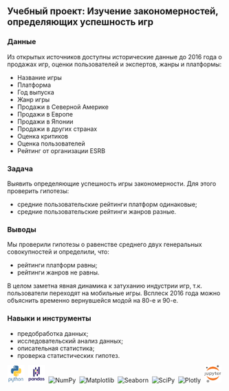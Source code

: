 ## Учебный проект: Изучение закономерностей, определяющих успешность игр

### Данные
Из открытых источников доступны исторические данные до 2016 года о продажах игр, оценки пользователей и экспертов, жанры и платформы:

- Название игры
- Платформа
- Год выпуска
- Жанр игры
- Продажи в Северной Америке
- Продажи в Европе
- Продажи в Японии
- Продажи в других странах
- Оценка критиков
- Оценка пользователей
- Рейтинг от организации ESRB

### Задача
Выявить определяющие успешность игры закономерности. Для этого проверить гипотезы:
- средние пользовательские рейтинги платформ одинаковые;
- средние пользовательские рейтинги жанров разные.

### Выводы
Мы проверили гипотезы о равенстве среднего двух генеральных совокупностей и определили, что:
- рейтинги платформ равны;
- рейтинги жанров не равны.

В целом заметна явная динамика к затуханию индустрии игр, т.к. пользователи переходят на мобильные игры. Всплеск 2016 года можно объяснить временно вернувшейся модой на 80-е и 90-е.

### Навыки и инструменты
- предобработка данных;
- исследовательский анализ данных;
- описательная статистика;
- проверка статистических гипотез.
<div>
  <img src="https://github.com/devicons/devicon/blob/master/icons/python/python-original-wordmark.svg" title="Python" alt="Python" width="40" height="40"/>&nbsp;
  <img src="https://github.com/devicons/devicon/blob/master/icons/pandas/pandas-original-wordmark.svg" title="Pandas" alt="Pandas" width="40" height="40"/>&nbsp;
  <img src="https://numpy.org/images/logo.svg" title="NumPy" alt="NumPy" width="40" height="40"/>&nbsp;
  <img src="https://matplotlib.org/_static/images/logo2.svg" title="Matplotlib" alt="Matplotlib" width="60" height="40"/>&nbsp;
  <img src="https://seaborn.pydata.org/_static/logo-wide-lightbg.svg" title="Seaborn" alt="Seaborn" width="60" height="40"/>&nbsp;
  <img src="https://github.com/valohai/ml-logos/blob/master/scipy.svg"  title="SciPy" alt="SciPy" width="40" height="40"/>&nbsp;
  <img src="https://camo.githubusercontent.com/9dfe9dde87f5f23823bae7a2070f534f23349ad068d0db10a5662270229ef758/68747470733a2f2f657665726970656469612d73746f726167652e73332e616d617a6f6e6177732e636f6d2f50726f66696c65506963747572652f656e2f506c6f746c795f5f6130613031352f506c6f746c792d6c6f676f2d30312d7371756172652e706e675f5f39353237352e706e67" title="Plotly" alt="Plotly" width="40" height="40"/>&nbsp;
  <img src="https://github.com/devicons/devicon/blob/master/icons/jupyter/jupyter-original-wordmark.svg" title="Jupyter" alt="Jupyter" width="40" height="40"/>
  </div>
